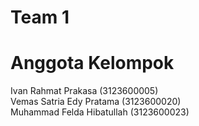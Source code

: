 # Team 1

# Anggota Kelompok

Ivan Rahmat Prakasa (3123600005) <br>
Vemas Satria Edy Pratama (3123600020) <br>
Muhammad Felda Hibatullah (3123600023) <br>
